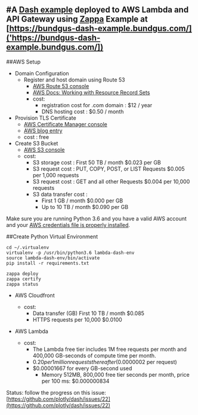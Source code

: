 #A [Dash example](https://plot.ly/dash/getting-started) deployed to AWS Lambda and API Gateway using [Zappa](https://github.com/Miserlou/Zappa)
Example at [https://bundgus-dash-example.bundgus.com/]('https://bundgus-dash-example.bundgus.com/])
---

##AWS Setup

* Domain Configuration
    * Register and host domain using Route 53
        * [AWS Route 53 console](https://console.aws.amazon.com/route53)
        * [AWS Docs: Working with Resource Record Sets](http://docs.aws.amazon.com/Route53/latest/DeveloperGuide/rrsets-working-with.html?ref_=pe_1764230_134333060)
        * cost:
            * registration cost for .com domain : $12 / year
            * DNS hosting cost : $0.50 / month
* Provision TLS Certificate
    * [AWS Certificate Manager console](https://aws.amazon.com/certificate-manager)
    * [AWS blog entry](https://aws.amazon.com/blogs/aws/new-aws-certificate-manager-deploy-ssltls-based-apps-on-aws/)
    * cost : free
* Create S3 Bucket
    * [AWS S3 console](https://s3.console.aws.amazon.com/s3)
    * cost:
        * S3 storage cost : First 50 TB / month	$0.023 per GB
        * S3 request cost : PUT, COPY, POST, or LIST Requests $0.005 per 1,000 requests
        * S3 request cost : GET and all other Requests	$0.004 per 10,000 requests
        * S3 data transfer cost : 
            * First 1 GB / month $0.000 per GB
            * Up to 10 TB / month $0.090 per GB


Make sure you are running Python 3.6 and you have a valid AWS account and your [AWS credentials file is properly installed](https://blogs.aws.amazon.com/security/post/Tx3D6U6WSFGOK2H/A-New-and-Standardized-Way-to-Manage-Credentials-in-the-AWS-SDKs).

##Create Python Virtual Environment

```
cd ~/.virtualenv
virtualenv -p /usr/bin/python3.6 lambda-dash-env
source lambda-dash-env/bin/activate
pip install -r requirements.txt
```

```
zappa deploy        
zappa certify
zappa status
```

* AWS Cloudfront
    * cost:
        * Data transfer (GB) First 10 TB / month $0.085
        * HTTPS requests per 10,000	$0.0100

* AWS Lambda
    * cost:
        * The Lambda free tier includes 1M free requests per month and 400,000 GB-seconds of compute time per month.
        * $0.20 per 1 million requests thereafter ($0.0000002 per request)
        * $0.00001667 for every GB-second used 
            * Memory 512MB, 800,000 free tier seconds per month, price per 100 ms: $0.000000834
        

Status: follow the progress on this issue: [https://github.com/plotly/dash/issues/22](https://github.com/plotly/dash/issues/22)